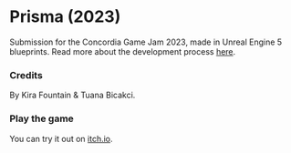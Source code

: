 # Prisma (2023)
Submission for the Concordia Game Jam 2023, made in Unreal Engine 5 blueprints. Read more about the development process [here](https://shinykiwi.dev/code/prisma).

### Credits
By Kira Fountain & Tuana Bicakci.

### Play the game
You can try it out on [itch.io](https://tuanabicakci.itch.io/prisma).



